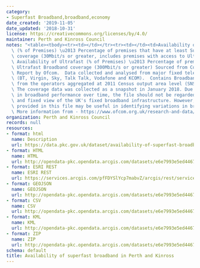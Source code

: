 ```yaml
---
category:
- Superfast Broadband,broadband,economy
date_created: '2019-11-05'
date_updated: '2018-10-31'
license: https://creativecommons.org/licenses/by/4.0/
maintainer: Perth and Kinross Council
notes: "<table><tbody><tr><td></td></tr><tr><td></td><td>Availability of Superfast\
  \ (% of Premises) \u2013 Percentage of premises that have at least Superfast Broadband\
  \ coverage (30Mbit/s or greater, includes premises with access to Ultrafast speeds)\
  \ Availability of Ultrafast (% of Premises) \u2013 Percentage of premises that have\
  \ Ultrafast Broadband coverage (300Mbit/s or greater) Sourced from Connected Nations\
  \ Report by Ofcom.  Data collected and analysed from major fixed telecoms operators\
  \ (BT, Virgin, Sky, Talk Talk, Vodafone and KCOM).  Contains Broadband Coverage\
  \ from the operators aggregated at 2011 Census output area level (SNS Datazones).\
  \ The coverage data was collected as a snapshot in January 2018. Due to variations\
  \ in broadband performance over time, the file should not be regarded as a definitive\
  \ and fixed view of the UK's fixed broadband infrastructure. However, the information\
  \ provided in this file may be useful in identifying variations in broadband availability.\
  \ More information from - https://www.ofcom.org.uk/research-and-data/multi-sector-research/infrastructure-research/connected-nations-update-spring-2018</td></tr></tbody></table>"
organization: Perth and Kinross Council
records: null
resources:
- format: html
  name: Description
  url: https://data.pkc.gov.uk/dataset/availability-of-superfast-broadband-in-pkc
- format: HTML
  name: HTML
  url: http://opendata-pkc.opendata.arcgis.com/datasets/e6e7993e5ed446738eb95d0531785025_0
- format: ESRI REST
  name: ESRI REST
  url: https://services.arcgis.com/pfFDYSlYcp7mabvZ/arcgis/rest/services/SuperfastBroadband/FeatureServer/0
- format: GEOJSON
  name: GEOJSON
  url: http://opendata-pkc.opendata.arcgis.com/datasets/e6e7993e5ed446738eb95d0531785025_0.geojson
- format: CSV
  name: CSV
  url: http://opendata-pkc.opendata.arcgis.com/datasets/e6e7993e5ed446738eb95d0531785025_0.csv
- format: KML
  name: KML
  url: http://opendata-pkc.opendata.arcgis.com/datasets/e6e7993e5ed446738eb95d0531785025_0.kml
- format: ZIP
  name: ZIP
  url: http://opendata-pkc.opendata.arcgis.com/datasets/e6e7993e5ed446738eb95d0531785025_0.zip
schema: default
title: Availability of superfast broadband in Perth and Kinross
---
```

